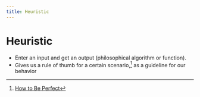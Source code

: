 ```yaml
---
title: Heuristic
---
```


# Heuristic

- Enter an input and get an output (philosophical algorithm or function).
- Gives us a rule of thumb for a certain scenario,[^1]  as a guideline for our behavior

[^1]: [How to Be Perfect](../philosophy/book-schur-2023)
